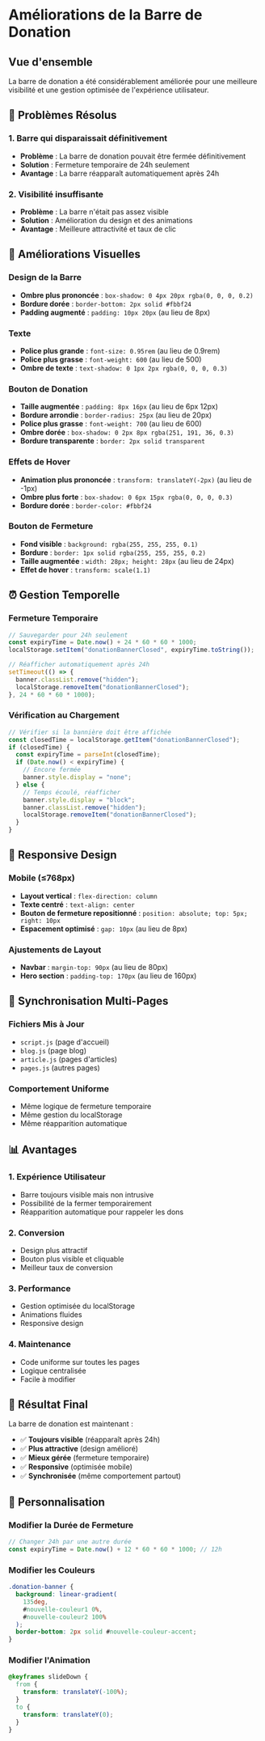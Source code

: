 # Améliorations de la Barre de Donation

## Vue d'ensemble

La barre de donation a été considérablement améliorée pour une meilleure visibilité et une gestion optimisée de l'expérience utilisateur.

## 🎯 Problèmes Résolus

### 1. **Barre qui disparaissait définitivement**

- **Problème** : La barre de donation pouvait être fermée définitivement
- **Solution** : Fermeture temporaire de 24h seulement
- **Avantage** : La barre réapparaît automatiquement après 24h

### 2. **Visibilité insuffisante**

- **Problème** : La barre n'était pas assez visible
- **Solution** : Amélioration du design et des animations
- **Avantage** : Meilleure attractivité et taux de clic

## 🎨 Améliorations Visuelles

### Design de la Barre

- **Ombre plus prononcée** : `box-shadow: 0 4px 20px rgba(0, 0, 0, 0.2)`
- **Bordure dorée** : `border-bottom: 2px solid #fbbf24`
- **Padding augmenté** : `padding: 10px 20px` (au lieu de 8px)

### Texte

- **Police plus grande** : `font-size: 0.95rem` (au lieu de 0.9rem)
- **Police plus grasse** : `font-weight: 600` (au lieu de 500)
- **Ombre de texte** : `text-shadow: 0 1px 2px rgba(0, 0, 0, 0.3)`

### Bouton de Donation

- **Taille augmentée** : `padding: 8px 16px` (au lieu de 6px 12px)
- **Bordure arrondie** : `border-radius: 25px` (au lieu de 20px)
- **Police plus grasse** : `font-weight: 700` (au lieu de 600)
- **Ombre dorée** : `box-shadow: 0 2px 8px rgba(251, 191, 36, 0.3)`
- **Bordure transparente** : `border: 2px solid transparent`

### Effets de Hover

- **Animation plus prononcée** : `transform: translateY(-2px)` (au lieu de -1px)
- **Ombre plus forte** : `box-shadow: 0 6px 15px rgba(0, 0, 0, 0.3)`
- **Bordure dorée** : `border-color: #fbbf24`

### Bouton de Fermeture

- **Fond visible** : `background: rgba(255, 255, 255, 0.1)`
- **Bordure** : `border: 1px solid rgba(255, 255, 255, 0.2)`
- **Taille augmentée** : `width: 28px; height: 28px` (au lieu de 24px)
- **Effet de hover** : `transform: scale(1.1)`

## ⏰ Gestion Temporelle

### Fermeture Temporaire

```javascript
// Sauvegarder pour 24h seulement
const expiryTime = Date.now() + 24 * 60 * 60 * 1000;
localStorage.setItem("donationBannerClosed", expiryTime.toString());

// Réafficher automatiquement après 24h
setTimeout(() => {
  banner.classList.remove("hidden");
  localStorage.removeItem("donationBannerClosed");
}, 24 * 60 * 60 * 1000);
```

### Vérification au Chargement

```javascript
// Vérifier si la bannière doit être affichée
const closedTime = localStorage.getItem("donationBannerClosed");
if (closedTime) {
  const expiryTime = parseInt(closedTime);
  if (Date.now() < expiryTime) {
    // Encore fermée
    banner.style.display = "none";
  } else {
    // Temps écoulé, réafficher
    banner.style.display = "block";
    banner.classList.remove("hidden");
    localStorage.removeItem("donationBannerClosed");
  }
}
```

## 📱 Responsive Design

### Mobile (≤768px)

- **Layout vertical** : `flex-direction: column`
- **Texte centré** : `text-align: center`
- **Bouton de fermeture repositionné** : `position: absolute; top: 5px; right: 10px`
- **Espacement optimisé** : `gap: 10px` (au lieu de 8px)

### Ajustements de Layout

- **Navbar** : `margin-top: 90px` (au lieu de 80px)
- **Hero section** : `padding-top: 170px` (au lieu de 160px)

## 🔄 Synchronisation Multi-Pages

### Fichiers Mis à Jour

- `script.js` (page d'accueil)
- `blog.js` (page blog)
- `article.js` (pages d'articles)
- `pages.js` (autres pages)

### Comportement Uniforme

- Même logique de fermeture temporaire
- Même gestion du localStorage
- Même réapparition automatique

## 📊 Avantages

### 1. **Expérience Utilisateur**

- Barre toujours visible mais non intrusive
- Possibilité de la fermer temporairement
- Réapparition automatique pour rappeler les dons

### 2. **Conversion**

- Design plus attractif
- Bouton plus visible et cliquable
- Meilleur taux de conversion

### 3. **Performance**

- Gestion optimisée du localStorage
- Animations fluides
- Responsive design

### 4. **Maintenance**

- Code uniforme sur toutes les pages
- Logique centralisée
- Facile à modifier

## 🎯 Résultat Final

La barre de donation est maintenant :

- ✅ **Toujours visible** (réapparaît après 24h)
- ✅ **Plus attractive** (design amélioré)
- ✅ **Mieux gérée** (fermeture temporaire)
- ✅ **Responsive** (optimisée mobile)
- ✅ **Synchronisée** (même comportement partout)

## 🔧 Personnalisation

### Modifier la Durée de Fermeture

```javascript
// Changer 24h par une autre durée
const expiryTime = Date.now() + 12 * 60 * 60 * 1000; // 12h
```

### Modifier les Couleurs

```css
.donation-banner {
  background: linear-gradient(
    135deg,
    #nouvelle-couleur1 0%,
    #nouvelle-couleur2 100%
  );
  border-bottom: 2px solid #nouvelle-couleur-accent;
}
```

### Modifier l'Animation

```css
@keyframes slideDown {
  from {
    transform: translateY(-100%);
  }
  to {
    transform: translateY(0);
  }
}
```
